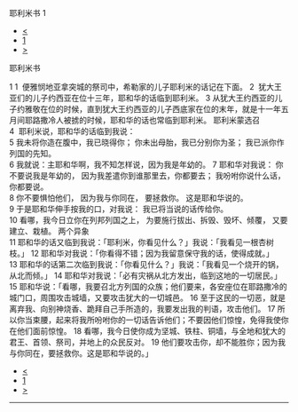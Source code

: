 ﻿





 耶利米书 1




* [<](bible/ISA66.md)
* [1](bible/JER.md)
* [>](bible/JER02.md)



耶利米书 
 
1 
1  便雅悯地亚拿突城的祭司中，希勒家的儿子耶利米的话记在下面。 
2  犹大王亚们的儿子约西亚在位十三年，耶和华的话临到耶利米。 
3 从犹大王约西亚的儿子约雅敬在位的时候，直到犹大王约西亚的儿子西底家在位的末年，就是十一年五月间耶路撒冷人被掳的时候，耶和华的话也常临到耶利米。 耶利米蒙选召  
4  耶利米说，耶和华的话临到我说：  
5 我未将你造在腹中，我已晓得你； 你未出母胎，我已分别你为圣； 我已派你作列国的先知。  
6 我就说：主耶和华啊，我不知怎样说，因为我是年幼的。 
7 耶和华对我说： 你不要说我是年幼的， 因为我差遣你到谁那里去，你都要去； 我吩咐你说什么话，你都要说。  
8 你不要惧怕他们， 因为我与你同在， 要拯救你。 这是耶和华说的。  
9 于是耶和华伸手按我的口，对我说： 我已将当说的话传给你。  
10 看哪，我今日立你在列邦列国之上， 为要施行拔出、拆毁、毁坏、倾覆， 又要建立、栽植。 两个异象  
11 耶和华的话又临到我说：「耶利米，你看见什么？」我说：「我看见一根杏树枝。」 
12 耶和华对我说：「你看得不错；因为我留意保守我的话，使得成就。」  
13 耶和华的话第二次临到我说：「你看见什么？」我说：「我看见一个烧开的锅，从北而倾。」 
14 耶和华对我说：「必有灾祸从北方发出，临到这地的一切居民。」 
15 耶和华说：「看哪，我要召北方列国的众族；他们要来，各安座位在耶路撒冷的城门口，周围攻击城墙，又要攻击犹大的一切城邑。 
16 至于这民的一切恶，就是离弃我、向别神烧香、跪拜自己手所造的，我要发出我的判语，攻击他们。 
17 所以你当束腰，起来将我所吩咐你的一切话告诉他们；不要因他们惊惶，免得我使你在他们面前惊惶。 
18 看哪，我今日使你成为坚城、铁柱、铜墙，与全地和犹大的君王、首领、祭司，并地上的众民反对。 
19 他们要攻击你，却不能胜你；因为我与你同在，要拯救你。这是耶和华说的。」 
* [<](bible/ISA66.md)
* [1](bible/JER.md)
* [>](bible/JER02.md)





---









